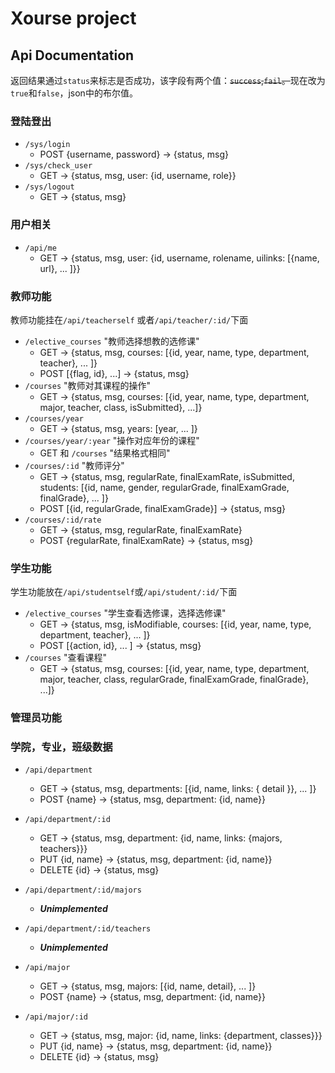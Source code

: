 # Xourse project

## Api Documentation

返回结果通过`status`来标志是否成功，该字段有两个值：~~`success`,`fail`。~~现在改为`true`和`false`，json中的布尔值。

### 登陆登出

* `/sys/login`
  * POST {username, password} -> {status, msg}
* `/sys/check_user`
  * GET -> {status, msg, user: {id, username, role}}
* `/sys/logout`
  * GET -> {status, msg}
  
### 用户相关

* `/api/me`
  * GET -> {status, msg, user: {id, username, rolename, uilinks: [{name, url}, ... ]}}

### 教师功能

教师功能挂在`/api/teacherself` 或者`/api/teacher/:id/`下面

* `/elective_courses` "教师选择想教的选修课"
  * GET -> {status, msg, courses: [{id, year, name, type, department, teacher}, ... ]}
  * POST [{flag, id}, ...] -> {status, msg}
* `/courses` "教师对其课程的操作"
  * GET -> {status, msg, courses: [{id, year, name, type, department, major, teacher, class, isSubmitted}, ...]}
* `/courses/year`
  * GET -> {status, msg, years: [year, ... ]}
* `/courses/year/:year` "操作对应年份的课程"
  * GET 和 `/courses` "结果格式相同"
* `/courses/:id` "教师评分"
  * GET -> {status, msg, regularRate, finalExamRate, isSubmitted, students: [{id, name, gender, regularGrade, finalExamGrade, finalGrade}, ... ]}
  * POST [{id, regularGrade, finalExamGrade}] -> {status, msg}
* `/courses/:id/rate`
  * GET -> {status, msg, regularRate, finalExamRate}
  * POST {regularRate, finalExamRate} -> {status, msg}
  
### 学生功能
  
学生功能放在`/api/studentself`或`/api/student/:id/`下面
  
* `/elective_courses` "学生查看选修课，选择选修课"
  * GET -> {status, msg, isModifiable, courses: [{id, year, name, type, department, teacher}, ... ]}
  * POST [{action, id}, ... ] -> {status, msg}
* `/courses` "查看课程"
  * GET -> {status, msg, courses: [{id, year, name, type, department, major, teacher, class, regularGrade, finalExamGrade, finalGrade}, ...]}
    
### 管理员功能

### 学院，专业，班级数据

* `/api/department`
  * GET -> {status, msg, departments: [{id, name, links: { detail }}, ... ]}
  * POST {name} -> {status, msg, department: {id, name}}
* `/api/department/:id`
  * GET -> {status, msg, department: {id, name, links: {majors, teachers}}} 
  * PUT {id, name} -> {status, msg, department: {id, name}} 
  * DELETE {id} -> {status, msg}
* `/api/department/:id/majors`
  * ***Unimplemented***
* `/api/department/:id/teachers`
  * ***Unimplemented***

* `/api/major`
  * GET -> {status, msg, majors: [{id, name, detail}, ... ]}
  * POST {name} -> {status, msg, department: {id, name}}
* `/api/major/:id`
  * GET -> {status, msg, major: {id, name, links: {department, classes}}}
  * PUT {id, name} -> {status, msg, department: {id, name}} 
  * DELETE {id} -> {status, msg}